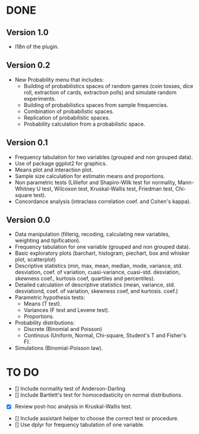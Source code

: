 # DONE

## Version 1.0
- I18n of the plugin.

## Version 0.2
- New Probability menu that includes:
	- Building of probabilistics spaces of random games (coin tosses, dice roll, extraction of cards, extraction polls) and simulate random experiments.
	- Building of probabilistics spaces from sample frequencies.
	- Combination of probabilistic spaces.
	- Replication of probabilistic spaces.
	- Probability calculation from a probabilistic space.

## Version 0.1
- Frequency tabulation for two variables (grouped and non grouped data).
- Use of package ggplot2 for graphics.
- Means plot and interaction plot.
- Sample size calculation for estimatin means and proportions.
- Non parametric tests (Lilliefor and Shapiro-Wilk test for normality, Mann-Whitney U test, Wilcoxon test, Kruskal-Wallis test, Friedman test, Chi-square test).
- Concordance analysis (intraclass correlation coef. and Cohen's kappa).

## Version 0.0
- Data manipulation (filterig, recoding, calculating new variables, weighting and tipification).
- Frequency tabulation for one variable (grouped and non grouped data).
- Basic exploratory plots (barchart, histogram, piechart, box and whisker plot, scatterplot)
- Descriptive statistics (min, max, mean, median, mode, variance, std. desviation, coef. of variation, cuasi-variance, cuasi-std. desviation, skewness coef., kurtosis coef, quartiles and percentiles).
- Detailed calculation of descriptive statistics (mean, variance, std. desviationd, coef. of variation, skewness coef, and kurtosis. coef.)
- Parametric hypothesis tests:
	- Means (T test).
	- Variances (F test and Levene test).
	- Proportions.
- Probability distributions:
	- Discrete (Binomial and Poisson)
    - Continous (Uniform, Normal, Chi-square, Student's T and Fisher's F).
- Simulations (Binomial-Poisson law).

# TO DO

- [] Include normality test of Anderson-Darling
- [] Include Bartlett's test for homocedasticity on normal distributions.
- [X] Review post-hoc analysis in Kruskal-Wallis test.
- [] Include assistant helper to choose the correct test or procedure.
- [] Use dplyr for frequency tabulation of one variable.
